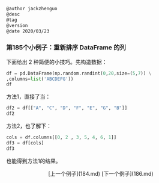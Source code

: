 
```markdown
@author jackzhenguo
@desc
@tag
@version 
@date 2020/03/23
```

### 第185个小例子：重新排序 DataFrame 的列

下面给出 2 种简便的小技巧。先构造数据：

```python
df = pd.DataFrame(np.random.randint(0,20,size=(5,7)) \
,columns=list('ABCDEFG'))
df
```

方法1，直接了当：

```python
df2 = df[["A", "C", "D", "F", "E", "G", "B"]]
df2
```

方法2，也了解下：

```python
cols = df.columns[[0, 2 , 3, 5, 4, 6, 1]]
df3 = df[cols]
df3
```

也能得到方法1的结果。

<center>[上一个例子](184.md)    [下一个例子](186.md)</center>
